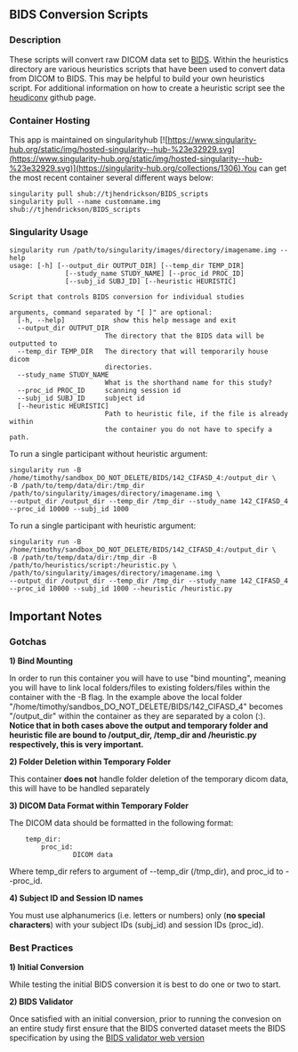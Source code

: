 ## BIDS Conversion Scripts

### Description
These scripts will convert raw DICOM data set to [BIDS](http://bids.neuroimaging.io/format). Within the heuristics directory are various heuristics scripts that have been used to convert data from DICOM to BIDS. This may be helpful to build your own heuristics script. For additional information on how to create a heuristic script see the [heudiconv](https://github.com/nipy/heudiconv) github page.


### Container Hosting
This app is maintained on singularityhub [![https://www.singularity-hub.org/static/img/hosted-singularity--hub-%23e32929.svg](https://www.singularity-hub.org/static/img/hosted-singularity--hub-%23e32929.svg)](https://singularity-hub.org/collections/1306).You can get the most recent container several different ways below:
```
singularity pull shub://tjhendrickson/BIDS_scripts
singularity pull --name customname.img shub://tjhendrickson/BIDS_scripts
```

### Singularity Usage
```
singularity run /path/to/singularity/images/directory/imagename.img --help
usage: [-h] [--output_dir OUTPUT_DIR] [--temp_dir TEMP_DIR]
              [--study_name STUDY_NAME] [--proc_id PROC_ID]
              [--subj_id SUBJ_ID] [--heuristic HEURISTIC]

Script that controls BIDS conversion for individual studies

arguments, command separated by "[ ]" are optional:
  [-h, --help]            show this help message and exit
  --output_dir OUTPUT_DIR
                        The directory that the BIDS data will be outputted to
  --temp_dir TEMP_DIR   The directory that will temporarily house dicom
                        directories.
  --study_name STUDY_NAME
                        What is the shorthand name for this study?
  --proc_id PROC_ID     scanning session id
  --subj_id SUBJ_ID     subject id
  [--heuristic HEURISTIC]
                        Path to heuristic file, if the file is already within
                        the container you do not have to specify a path.
```

To run a single participant without heuristic argument:
```
singularity run -B /home/timothy/sandbox_DO_NOT_DELETE/BIDS/142_CIFASD_4:/output_dir \
-B /path/to/temp/data/dir:/tmp_dir /path/to/singularity/images/directory/imagename.img \
--output_dir /output_dir --temp_dir /tmp_dir --study_name 142_CIFASD_4
--proc_id 10000 --subj_id 1000
```

To run a single participant with heuristic argument:
```
singularity run -B /home/timothy/sandbox_DO_NOT_DELETE/BIDS/142_CIFASD_4:/output_dir \
-B /path/to/temp/data/dir:/tmp_dir -B /path/to/heuristics/script:/heuristic.py \
/path/to/singularity/images/directory/imagename.img \
--output_dir /output_dir --temp_dir /tmp_dir --study_name 142_CIFASD_4
--proc_id 10000 --subj_id 1000 --heuristic /heuristic.py
```

## Important Notes

### Gotchas

**1) Bind Mounting**

In order to run this container you will have to use "bind mounting", meaning you will have to link local folders/files to existing folders/files within the container with the -B flag. In the example above the local folder "/home/timothy/sandbos_DO_NOT_DELETE/BIDS/142_CIFASD_4" becomes "/output_dir" within the container as they are separated by a colon (:). **Notice that in both cases above the output and temporary folder and heuristic file are bound to /output_dir, /temp_dir and /heuristic.py respectively, this is very important.**

**2) Folder Deletion within Temporary Folder**

This container **does not** handle folder deletion of the temporary dicom data, this will have to be handled separately

**3) DICOM Data Format within Temporary Folder**

The DICOM data should be formatted in the following format:
```
	temp_dir:
		proc_id:
				DICOM data
```
Where temp_dir refers to argument of --temp_dir (/tmp_dir), and proc_id to --proc_id.

**4) Subject ID and Session ID names**

You must use alphanumerics (i.e. letters or numbers) only (**no special characters**) with your subject IDs (subj_id) and session IDs (proc_id).

### Best Practices

**1) Initial Conversion**

While testing the initial BIDS conversion it is best to do one or two to start.

**2) BIDS Validator**

Once satisfied with an initial conversion, prior to running the convesion on an entire study first ensure that the BIDS converted dataset meets the BIDS specification by using the [BIDS validator web version](http://incf.github.io/bids-validator/)

